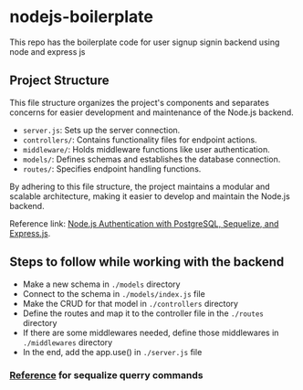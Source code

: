 # nodejs-boilerplate
This repo has the boilerplate code for user signup signin backend using node and express js

## Project Structure
This file structure organizes the project's components and separates concerns for easier development and maintenance of the Node.js backend.
- `server.js`: Sets up the server connection.
- `controllers/`: Contains functionality files for endpoint actions.
- `middleware/`: Holds middleware functions like user authentication.
- `models/`: Defines schemas and establishes the database connection.
- `routes/`: Specifies endpoint handling functions.

By adhering to this file structure, the project maintains a modular and scalable architecture, making it easier to develop and maintain the Node.js backend.


Reference link: [Node.js Authentication with PostgreSQL, Sequelize, and Express.js](https://medium.com/@rachealkuranchie/node-js-authentication-with-postgresql-sequelize-and-express-js-20ae773da4c9).


## Steps to follow while working with the backend

- Make a new schema in `./models` directory
- Connect to the schema in `./models/index.js` file
- Make the CRUD for that model in `./controllers` directory
- Define the routes and map it to the controller file in the `./routes` directory
- If there are some middlewares needed, define those middlewares in `./middlewares` directory
- In the end, add the app.use() in `./server.js` file

### [Reference](https://sequelize.org/docs/v6/core-concepts/model-querying-basics/) for sequalize querry commands
